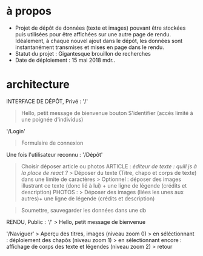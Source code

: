 # à propos
* Projet de dépôt de données (texte et images) pouvant être stockées puis utilisées pour être affichées sur une autre page de rendu. Idéalement, à chaque nouvel ajout dans le dépôt, les données sont instantanément transmises et mises en page dans le rendu.
* Statut du projet : Gigantesque brouillon de recherches
* Date de déploiement : 15 mai 2018 mdr..

# architecture  
INTERFACE DE DÉPÔT, Privé :
'/'
  > Hello, petit message de bienvenue
  > bouton S'identifier (accès limité à une poignée d'individus)

'/Login'
  > Formulaire de connexion

 Une fois l'utilisateur reconnu :
 '/Dépôt'
 > Choisir déposer article ou photos
  ARTICLE :
  *éditeur de texte : quill.js à la place de react ?*
    > Déposer du texte (Titre, chapo et corps de texte) dans une limite de caractères
    > Optionnel : déposer des images illustrant ce texte (donc lié à lui) + une ligne de légende (crédits et description)
  PHOTOS :
    > Déposer des images (liées les unes aux autres)+ une ligne de légende (crédits et description)

  > Soumettre, sauvegarder les données dans une db

RENDU, Public :
  '/'
    > Hello, petit message de bienvenue

  '/Naviguer'
    > Aperçu des titres, images (niveau zoom 0)
    > en séléctionnant : déploiement des chapôs (niveau zoom 1)
    > en sélectionnant encore : affichage de corps des texte et légendes (niveau zoom 2)
    > retour
